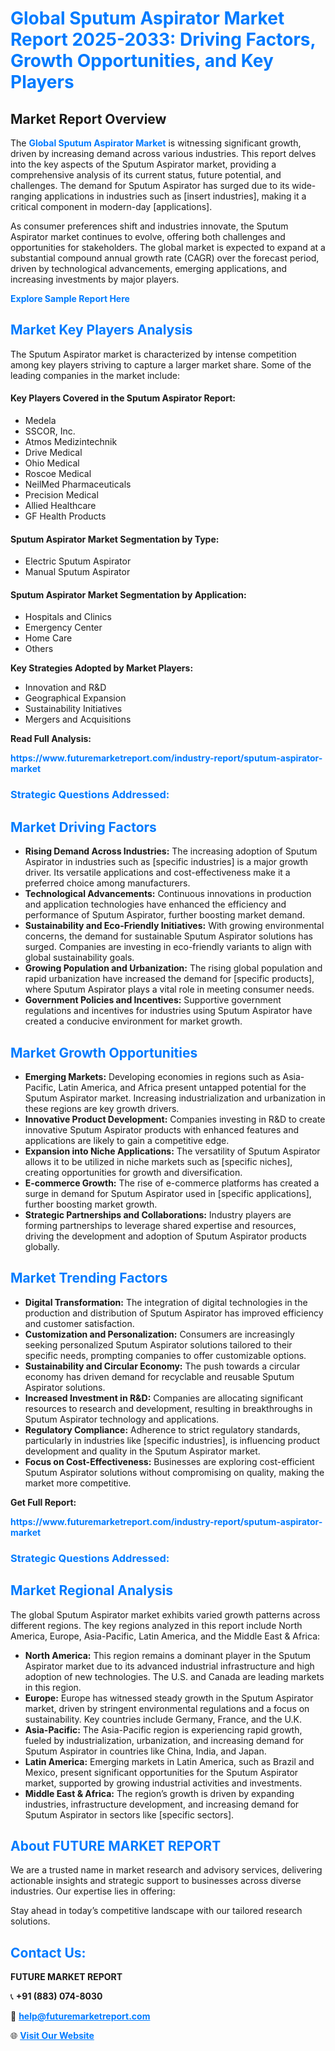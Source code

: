 <h1 style="color: #007BFF;">Global Sputum Aspirator Market Report 2025-2033: Driving Factors, Growth Opportunities, and Key Players</h1>

<section id="overview">
<h2>Market Report Overview</h2>
<p>The <a href="https://www.futuremarketreport.com/industry-report/sputum-aspirator-market" style="color: #007BFF; text-decoration: none;"><strong>Global Sputum Aspirator Market</strong></a> is witnessing significant growth, driven by increasing demand across various industries. This report delves into the key aspects of the Sputum Aspirator market, providing a comprehensive analysis of its current status, future potential, and challenges. The demand for Sputum Aspirator has surged due to its wide-ranging applications in industries such as [insert industries], making it a critical component in modern-day [applications].</p>
<p>As consumer preferences shift and industries innovate, the Sputum Aspirator market continues to evolve, offering both challenges and opportunities for stakeholders. The global market is expected to expand at a substantial compound annual growth rate (CAGR) over the forecast period, driven by technological advancements, emerging applications, and increasing investments by major players.</p>
</section>

<section id="overview">
<p><a href="https://www.futuremarketreport.com/request-sample/reportId=78272" style="color: #007BFF; text-decoration: none;"><strong>Explore Sample Report Here</strong></a></p>
</section>

<section id="key-players">
<h2 style="color: #007BFF;">Market Key Players Analysis</h2>
<p>The Sputum Aspirator market is characterized by intense competition among key players striving to capture a larger market share. Some of the leading companies in the market include:</p>
<h4>Key Players Covered in the Sputum Aspirator Report:</h4>
<ul><li>Medela</li><li>SSCOR, Inc.</li><li>Atmos Medizintechnik</li><li>Drive Medical</li><li>Ohio Medical</li><li>Roscoe Medical</li><li>NeilMed Pharmaceuticals</li><li>Precision Medical</li><li>Allied Healthcare</li><li>GF Health Products</li></ul>
<h4>Sputum Aspirator Market Segmentation by Type:</h4>
<ul><li>Electric Sputum Aspirator</li><li>Manual Sputum Aspirator</li></ul>

<h4>Sputum Aspirator Market Segmentation by Application:</h4>
<ul><li>Hospitals and Clinics</li><li>Emergency Center</li><li>Home Care</li><li>Others</li></ul>
<p><strong>Key Strategies Adopted by Market Players:</strong></p>
<ul>
<li>Innovation and R&D</li>
<li>Geographical Expansion</li>
<li>Sustainability Initiatives</li>
<li>Mergers and Acquisitions</li>
</ul>
</section>

<section>
<p><strong>Read Full Analysis: </strong></p><a href="https://www.futuremarketreport.com/industry-report/sputum-aspirator-market" style="color: #007BFF; text-decoration: none;"><strong>https://www.futuremarketreport.com/industry-report/sputum-aspirator-market</strong></a>
<h3 style="color: #007BFF;">Strategic Questions Addressed:</h3>
</section>

<section id="driving-factors">
<h2 style="color: #007BFF;">Market Driving Factors</h2>
<ul>
<li><strong>Rising Demand Across Industries:</strong> The increasing adoption of Sputum Aspirator in industries such as [specific industries] is a major growth driver. Its versatile applications and cost-effectiveness make it a preferred choice among manufacturers.</li>
<li><strong>Technological Advancements:</strong> Continuous innovations in production and application technologies have enhanced the efficiency and performance of Sputum Aspirator, further boosting market demand.</li>
<li><strong>Sustainability and Eco-Friendly Initiatives:</strong> With growing environmental concerns, the demand for sustainable Sputum Aspirator solutions has surged. Companies are investing in eco-friendly variants to align with global sustainability goals.</li>
<li><strong>Growing Population and Urbanization:</strong> The rising global population and rapid urbanization have increased the demand for [specific products], where Sputum Aspirator plays a vital role in meeting consumer needs.</li>
<li><strong>Government Policies and Incentives:</strong> Supportive government regulations and incentives for industries using Sputum Aspirator have created a conducive environment for market growth.</li>
</ul>
</section>

<section id="growth-opportunities">
<h2 style="color: #007BFF;">Market Growth Opportunities</h2>
<ul>
<li><strong>Emerging Markets:</strong> Developing economies in regions such as Asia-Pacific, Latin America, and Africa present untapped potential for the Sputum Aspirator market. Increasing industrialization and urbanization in these regions are key growth drivers.</li>
<li><strong>Innovative Product Development:</strong> Companies investing in R&D to create innovative Sputum Aspirator products with enhanced features and applications are likely to gain a competitive edge.</li>
<li><strong>Expansion into Niche Applications:</strong> The versatility of Sputum Aspirator allows it to be utilized in niche markets such as [specific niches], creating opportunities for growth and diversification.</li>
<li><strong>E-commerce Growth:</strong> The rise of e-commerce platforms has created a surge in demand for Sputum Aspirator used in [specific applications], further boosting market growth.</li>
<li><strong>Strategic Partnerships and Collaborations:</strong> Industry players are forming partnerships to leverage shared expertise and resources, driving the development and adoption of Sputum Aspirator products globally.</li>
</ul>
</section>

<section id="trending-factors">
<h2 style="color: #007BFF;">Market Trending Factors</h2>
<ul>
<li><strong>Digital Transformation:</strong> The integration of digital technologies in the production and distribution of Sputum Aspirator has improved efficiency and customer satisfaction.</li>
<li><strong>Customization and Personalization:</strong> Consumers are increasingly seeking personalized Sputum Aspirator solutions tailored to their specific needs, prompting companies to offer customizable options.</li>
<li><strong>Sustainability and Circular Economy:</strong> The push towards a circular economy has driven demand for recyclable and reusable Sputum Aspirator solutions.</li>
<li><strong>Increased Investment in R&D:</strong> Companies are allocating significant resources to research and development, resulting in breakthroughs in Sputum Aspirator technology and applications.</li>
<li><strong>Regulatory Compliance:</strong> Adherence to strict regulatory standards, particularly in industries like [specific industries], is influencing product development and quality in the Sputum Aspirator market.</li>
<li><strong>Focus on Cost-Effectiveness:</strong> Businesses are exploring cost-efficient Sputum Aspirator solutions without compromising on quality, making the market more competitive.</li>
</ul>
</section>

<section>
<p><strong>Get Full Report: </strong></p><a href="https://www.futuremarketreport.com/industry-report/sputum-aspirator-market" style="color: #007BFF; text-decoration: none;"><strong>https://www.futuremarketreport.com/industry-report/sputum-aspirator-market</strong></a>
<h3 style="color: #007BFF;">Strategic Questions Addressed:</h3>
</section>


<section id="regional-analysis">
<h2 style="color: #007BFF;">Market Regional Analysis</h2>
<p>The global Sputum Aspirator market exhibits varied growth patterns across different regions. The key regions analyzed in this report include North America, Europe, Asia-Pacific, Latin America, and the Middle East & Africa:</p>
<ul>
<li><strong>North America:</strong> This region remains a dominant player in the Sputum Aspirator market due to its advanced industrial infrastructure and high adoption of new technologies. The U.S. and Canada are leading markets in this region.</li>
<li><strong>Europe:</strong> Europe has witnessed steady growth in the Sputum Aspirator market, driven by stringent environmental regulations and a focus on sustainability. Key countries include Germany, France, and the U.K.</li>
<li><strong>Asia-Pacific:</strong> The Asia-Pacific region is experiencing rapid growth, fueled by industrialization, urbanization, and increasing demand for Sputum Aspirator in countries like China, India, and Japan.</li>
<li><strong>Latin America:</strong> Emerging markets in Latin America, such as Brazil and Mexico, present significant opportunities for the Sputum Aspirator market, supported by growing industrial activities and investments.</li>
<li><strong>Middle East & Africa:</strong> The region’s growth is driven by expanding industries, infrastructure development, and increasing demand for Sputum Aspirator in sectors like [specific sectors].</li>
</ul>
</section>

<footer>
<h2 style="color: #007BFF;">About FUTURE MARKET REPORT</h2>
<p>We are a trusted name in market research and advisory services, delivering actionable insights and strategic support to businesses across diverse industries. Our expertise lies in offering:</p>

<p>Stay ahead in today’s competitive landscape with our tailored research solutions.</p>

<h2 style="color: #007BFF;">Contact Us:</h2>
<p><strong>FUTURE MARKET REPORT</strong></p>
<p>📞 <strong>+91 (883) 074-8030</strong></p>
<p>📧 <strong><a href="mailto:help@futuremarketreport.com" style="color: #007BFF;">help@futuremarketreport.com</a></strong></p>
<p>🌐 <strong><a href="https://www.futuremarketreport.com/" style="color: #007BFF;">Visit Our Website</a></strong></p>
</footer>